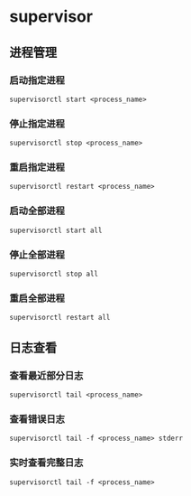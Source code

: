 # supervisor

## 进程管理

### 启动指定进程

```shell
supervisorctl start <process_name>
```

### 停止指定进程

```shell
supervisorctl stop <process_name>
```

### 重启指定进程

```shell
supervisorctl restart <process_name>
```

### 启动全部进程

```shell
supervisorctl start all
```

### 停止全部进程

```shell
supervisorctl stop all
```

### 重启全部进程

```shell
supervisorctl restart all
```

## 日志查看

### 查看最近部分日志

```shell
supervisorctl tail <process_name>
```

### 查看错误日志

```shell
supervisorctl tail -f <process_name> stderr
```

### 实时查看完整日志

```shell
supervisorctl tail -f <process_name>
```